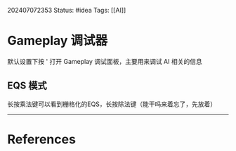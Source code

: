 202407072353
Status: #idea
Tags: [[AI]] 
# Gameplay 调试器
默认设置下按 ' 打开 Gameplay 调试面板，主要用来调试 AI 相关的信息
## EQS 模式
长按乘法键可以看到栅格化的EQS，长按除法键（能干吗来着忘了，先放着）

---
# References